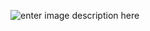 ![enter image description here](https://files.realpython.com/media/Introduction-to-Python_Watermarked.48eeee4e1109.jpg)
<!--stackedit_data:
eyJoaXN0b3J5IjpbMjAyNzk3NDA3OCwtMTUyOTA0MjMxMCwtMT
kzOTY4MzA4LC0xMjEwMzg5NjA4LDQ5ODI5MDI5NSwtNzA2Njc1
OTE0LC0zOTMwMjIyMDIsNzM4OTg1NjcxLDk2NDYyMjM2NSwtMT
Q3MDMxOTQ4Nl19
-->